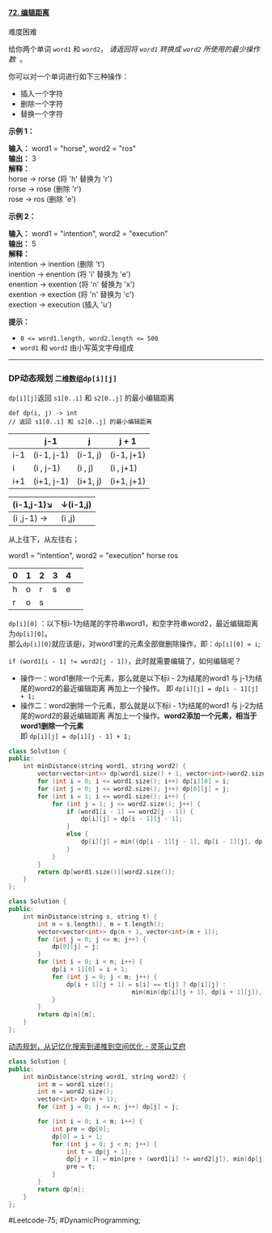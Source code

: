 #### [72. 编辑距离](https://leetcode.cn/problems/edit-distance/)

难度困难

给你两个单词 `word1` 和 `word2`， _请返回将 `word1` 转换成 `word2` 所使用的最少操作数_  。

你可以对一个单词进行如下三种操作：

-   插入一个字符
-   删除一个字符
-   替换一个字符

**示例 1：**

**输入：** word1 = "horse", word2 = "ros"  
**输出：** 3  
**解释：**  
horse -> rorse (将 'h' 替换为 'r')  
rorse -> rose (删除 'r')  
rose -> ros (删除 'e')

**示例 2：**

**输入：** word1 = "intention", word2 = "execution"  
**输出：** 5  
**解释：**  
intention -> inention (删除 't')  
inention -> enention (将 'i' 替换为 'e')  
enention -> exention (将 'n' 替换为 'x')  
exention -> exection (将 'n' 替换为 'c')  
exection -> execution (插入 'u')  

**提示：**

-   `0 <= word1.length, word2.length <= 500`
-   `word1` 和 `word2` 由小写英文字母组成

---- ----
### DP动态规划 `二维数组dp[i][j]`
`dp[i][j]`返回 `s1[0..i]` 和 `s2[0..j]` 的最小编辑距离
```
def dp(i, j) -> int
// 返回 s1[0..i] 和 s2[0..j] 的最小编辑距离
```

|     | j-1        | j        | j + 1      |
| --- | ---------- | -------- | ---------- |
| i-1 | (i-1, j-1) | (i-1, j) | (i-1, j+1) |
| i   | (i  , j-1) | (i  , j) | (i  , j+1) |
| i+1 | (i+1, j-1) | (i+1, j) | (i+1, j+1) |

| (i-1,j-1)↘︎ | ↓(i-1,j) |
| ----------- | -------- |
| (i  ,j-1) → | (i  ,j)  |

从上往下，从左往右；

word1 = "intention", word2 = "execution"
horse ros

| 0   | 1   | 2   | 3   | 4   |     |
| --- | --- | --- | --- | --- | --- |
| h   | o   | r   | s   | e   |     |
| r   | o   | s   |     |     |     |

`dp[i][0]` ：以下标i-1为结尾的字符串word1，和空字符串word2，最近编辑距离为`dp[i][0]`。  
那么`dp[i][0]`就应该是i，对word1里的元素全部做删除操作，即：`dp[i][0] = i`;

`if (word1[i - 1] != word2[j - 1])`，此时就需要编辑了，如何编辑呢？
-   操作一：word1删除一个元素，那么就是以下标i - 2为结尾的word1 与 j-1为结尾的word2的最近编辑距离 再加上一个操作。
即  `dp[i][j] = dp[i - 1][j] + 1;`
-   操作二：word2删除一个元素，那么就是以下标i - 1为结尾的word1 与 j-2为结尾的word2的最近编辑距离 再加上一个操作。**word2添加一个元素，相当于word1删除一个元素**  
即  `dp[i][j] = dp[i][j - 1] + 1;`


```cpp
class Solution {
public:
    int minDistance(string word1, string word2) {
        vector<vector<int>> dp(word1.size() + 1, vector<int>(word2.size() + 1, 0));
        for (int i = 0; i <= word1.size(); i++) dp[i][0] = i;
        for (int j = 0; j <= word2.size(); j++) dp[0][j] = j;
        for (int i = 1; i <= word1.size(); i++) {
            for (int j = 1; j <= word2.size(); j++) {
                if (word1[i - 1] == word2[j - 1]) {
                    dp[i][j] = dp[i - 1][j - 1];
                }
                else {
                    dp[i][j] = min({dp[i - 1][j - 1], dp[i - 1][j], dp[i][j - 1]}) + 1;
                }
            }
        }
        return dp[word1.size()][word2.size()];
    }
};
```


```cpp
class Solution {
public:
    int minDistance(string s, string t) {
        int n = s.length(), m = t.length();
        vector<vector<int>> dp(n + 1, vector<int>(m + 1));
        for (int j = 0; j <= m; j++) {
            dp[0][j] = j;
        }
        for (int i = 0; i < n; i++) {
            dp[i + 1][0] = i + 1;
            for (int j = 0; j < m; j++) {
                dp[i + 1][j + 1] = s[i] == t[j] ? dp[i][j] :
                                  min(min(dp[i][j + 1], dp[i + 1][j]), dp[i][j]) + 1;
            }
        }
        return dp[n][m];
    }
};
```

[动态规划，从记忆化搜索到递推到空间优化 - 灵茶山艾府](https://leetcode.cn/problems/edit-distance/solutions/2133222/jiao-ni-yi-bu-bu-si-kao-dong-tai-gui-hua-uo5q/)

```cpp
class Solution {
public:
    int minDistance(string word1, string word2) {
        int m = word1.size();
        int n = word2.size();
        vector<int> dp(n + 1);
        for (int j = 0; j <= n; j++) dp[j] = j;

        for (int i = 0; i < m; i++) {
            int pre = dp[0];
            dp[0] = i + 1;
            for (int j = 0; j < n; j++) {
                int t = dp[j + 1];
                dp[j + 1] = min(pre + (word1[i] != word2[j]), min(dp[j], dp[j + 1]) + 1);
                pre = t;
            }
        }
        return dp[n];
    }
};
```
#Leetcode-75; #DynamicProgramming;